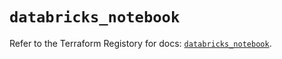 # `databricks_notebook`

Refer to the Terraform Registory for docs: [`databricks_notebook`](https://www.terraform.io/docs/providers/databricks/r/notebook).
